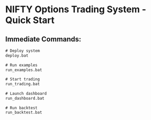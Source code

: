 # NIFTY Options Trading System - Quick Start 
 
## Immediate Commands: 
 
```cmd 
# Deploy system 
deploy.bat 
 
# Run examples 
run_examples.bat 
 
# Start trading 
run_trading.bat 
 
# Launch dashboard 
run_dashboard.bat 
 
# Run backtest 
run_backtest.bat 
``` 
